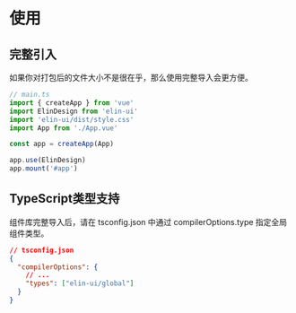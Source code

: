# 使用

## 完整引入

如果你对打包后的文件大小不是很在乎，那么使用完整导入会更方便。

```ts
// main.ts
import { createApp } from 'vue'
import ElinDesign from 'elin-ui'
import 'elin-ui/dist/style.css'
import App from './App.vue'

const app = createApp(App)

app.use(ElinDesign)
app.mount('#app')
```

## TypeScript类型支持

组件库完整导入后，请在 tsconfig.json 中通过 compilerOptions.type 指定全局组件类型。

```json
// tsconfig.json
{
  "compilerOptions": {
    // ...
    "types": ["elin-ui/global"]
  }
}
```
